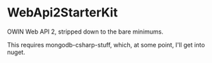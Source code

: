 # WebApi2StarterKit

OWIN Web API 2, stripped down to the bare minimums.

This requires mongodb-csharp-stuff, which, at some point, I'll get into nuget.
 

